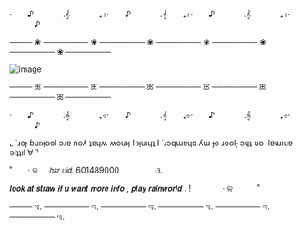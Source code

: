 ‧  ‎ ‎ ‎ ‎ ‎ ‎          ♪ ‎ ‎ ‎ ‎ ‎ ‎ ‎ ‎ ‎ ‎ ‎ ‎ .𝄞‎ ‎ ‎ ‎ ‎ ‎ ‎‎ ‎ ‎ ‎ ‎ ‎ ‎  ₊⊹‧  ‎ ‎ ‎ ‎ ‎ ‎          ♪ ‎ ‎ ‎ ‎ ‎ ‎ ‎ ‎ ‎ ‎ ‎ ‎ .𝄞‎ ‎ ‎ ‎ ‎ ‎ ‎‎ ‎ ‎ ‎ ‎ ‎ ‎  ₊⊹‧  ‎ ‎ ‎ ‎ ‎ ‎          ♪ ‎ ‎ ‎ ‎ ‎ ‎ ‎ ‎ ‎ ‎ ‎ ‎ .𝄞‎ ‎ ‎ ‎ ‎ ‎ ‎‎ ‎ ‎ ‎ ‎ ‎ ‎  ₊⊹‧  ‎ ‎ ‎ ‎ ‎ ‎       ‎ ‎ ‎ ‎   ‎ ‎ ‎    ♪ ‎ ‎ ‎ ‎


──── ❀ ──────── ❀ ──────── ❀ ──────── ❀ ──────── ❀ ──────── ❀ ────────


![image](https://github.com/user-attachments/assets/53793c3a-60cf-42f9-a33c-a00f9074a0bb)




──── ꕤ ──────── ꕤ ──────── ꕤ ──────── ꕤ ──────── ꕤ ──────── ꕤ ────────

‧  ‎ ‎ ‎ ‎ ‎ ‎          ♪ ‎ ‎ ‎ ‎ ‎ ‎ ‎ ‎ ‎ ‎ ‎ ‎ .𝄞‎ ‎ ‎ ‎ ‎ ‎ ‎‎ ‎ ‎ ‎ ‎ ‎ ‎  ₊⊹‧  ‎ ‎ ‎ ‎ ‎ ‎          ♪ ‎ ‎ ‎ ‎ ‎ ‎ ‎ ‎ ‎ ‎ ‎ ‎ .𝄞‎ ‎ ‎ ‎ ‎ ‎ ‎‎ ‎ ‎ ‎ ‎ ‎ ‎  ₊⊹‧  ‎ ‎ ‎ ‎ ‎ ‎          ♪ ‎ ‎ ‎ ‎ ‎ ‎ ‎ ‎ ‎ ‎ ‎ ‎ .𝄞‎ ‎ ‎ ‎ ‎ ‎ ‎‎ ‎ ‎ ‎ ‎ ‎ ‎  ₊⊹‧  ‎ ‎ ‎ ‎ ‎ ‎       ‎ ‎ ‎ ‎   ‎ ‎ ‎    ♪ ‎ ‎ ‎ ‎


⌞ ˙ɹoɟ ɓuıʞool ǝɹɐ noʎ ʇɐɥʍ ʍouʞ I ʞuıɥʇ I ˙ɹǝqɯɐɥɔ ʎɯ ɟo ɹoolɟ ǝɥʇ uo 'lɐɯıuɐ ǝlʇʇıl ∀ ⌝





 ˚ ‎ ‎ ‎ ‎ ‎ ‎ ‧ ଳ                      ‎ ‎ ‎ ‎ ‎𝘩𝘴𝘳 𝘶𝘪𝘥. 601489000‎ ‎ ‎ ‎ ‎ ‎ ‎ ‎ ‎ ‎ ‎ ‎ ‎ ‎ ‎ ‎  ଓ.


 
                            

                                                                                                                                                                                                                                                                                 

 𝙡𝙤𝙤𝙠 𝙖𝙩 𝙨𝙩𝙧𝙖𝙬 𝙞𝙛 𝙪 𝙬𝙖𝙣𝙩 𝙢𝙤𝙧𝙚 𝙞𝙣𝙛𝙤 , 𝙥𝙡𝙖𝙮 𝙧𝙖𝙞𝙣𝙬𝙤𝙧𝙡𝙙 . ! ‎ ‎ ‎ ‎ ‎ ‎ ‎ ‎ ‎ ‎ ‎ ‎ ‎  ‧ ଳ ‎ ‎ ‎ ‎ ‎  ‎ ‎ ‎ ‎ ‎  ˚

  ──── ಇ. ──────── ಇ. ──────── ಇ. ──────── ಇ. ──────── ಇ. ──────── ಇ.
